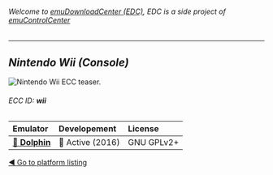 ###### Welcome to [emuDownloadCenter (EDC)](https://github.com/PhoenixInteractiveNL/emuDownloadCenter/wiki/), EDC is a side project of [emuControlCenter](https://github.com/PhoenixInteractiveNL/emuControlCenter/wiki/)
***
## _Nintendo Wii (Console)_
![](https://raw.githubusercontent.com/wiki/PhoenixInteractiveNL/emuDownloadCenter/images_platform/ecc_wii_teaser.png "Nintendo Wii ECC teaser.")
###### ECC ID: **wii**

| Emulator   | Developement        | License     |
|:-----------|:--------------------|:------------|
| [:file_folder: **Dolphin**](https://github.com/PhoenixInteractiveNL/emuDownloadCenter/wiki/Emulator-dolphin#menu) | :large_blue_circle: Active (2016) | GNU GPLv2+ |

[:arrow_backward: Go to platform listing](https://github.com/PhoenixInteractiveNL/emuDownloadCenter/wiki/EDC-Platform-List)
